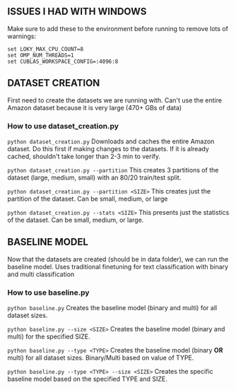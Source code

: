 ## ISSUES I HAD WITH WINDOWS

Make sure to add these to the environment before running to remove lots of warnings:

```
set LOKY_MAX_CPU_COUNT=8
set OMP_NUM_THREADS=1
set CUBLAS_WORKSPACE_CONFIG=:4096:8
```

## DATASET CREATION

First need to create the datasets we are running with. Can't use the entire Amazon dataset because it is very large (470+ GBs of data)

### How to use dataset_creation.py

`python dataset_creation.py` Downloads and caches the entire Amazon dataset. Do this first if making changes to the datasets. If it is already cached, shouldn't take longer than 2-3 min to verify.

`python dataset_creation.py --partition` This creates 3 partitions of the dataset (large, medium, small) with an 80/20 train/test split. 

`python dataset_creation.py --partition <SIZE>` This creates just the <SIZE> partition of the dataset. Can be small, medium, or large

`python dataset_creation.py --stats <SIZE>` This presents just the statistics of the <SIZE> dataset. Can be small, medium, or large.


## BASELINE MODEL

Now that the datasets are created (should be in data folder), we can run the baseline model. Uses traditional finetuning for text classification with binary and multi classification

### How to use baseline.py

`python baseline.py` Creates the baseline model (binary and multi) for all dataset sizes.

`python baseline.py --size <SIZE>` Creates the baseline model (binary and multi) for the specified SIZE.

`python baseline.py --type <TYPE>` Creates the baseline model (binary __OR__ multi) for all dataset sizes. Binary/Multi based on value of TYPE.

`python baseline.py --type <TYPE> --size <SIZE>` Creates the specific baseline model based on the specified TYPE and SIZE.